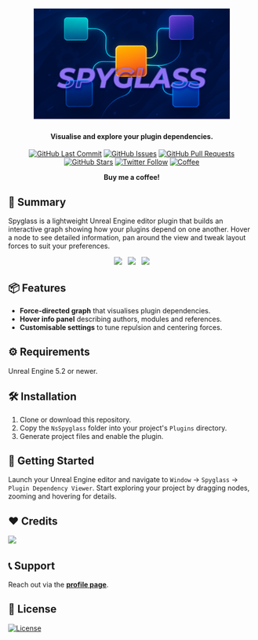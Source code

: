 <!-- GH_ONLY_START -->
<h1 align="center">
  <br>
  <a href="https://github.com/mykaadev/NsSpyglass">
    <img src="https://github.com/mykaadev/NsSpyglass/blob/main/Resources/Banner.png" alt="NsSpyglass" width="400">
  </a>
</h1>

<h4 align="center">Visualise and explore your plugin dependencies.</h4>

<div align="center">
    <a href="https://github.com/mykaadev/NsSpyglass/commits/main"><img src="https://img.shields.io/github/last-commit/mykaadev/NsSpyglass?style=plastic&logo=github&logoColor=white" alt="GitHub Last Commit"></a>
    <a href="https://github.com/mykaadev/NsSpyglass/issues"><img src="https://img.shields.io/github/issues-raw/mykaadev/NsSpyglass?style=plastic&logo=github&logoColor=white" alt="GitHub Issues"></a>
    <a href="https://github.com/mykaadev/NsSpyglass/pulls"><img src="https://img.shields.io/github/issues-pr-raw/mykaadev/NsSpyglass?style=plastic&logo=github&logoColor=white" alt="GitHub Pull Requests"></a>
    <a href="https://github.com/mykaadev/NsSpyglass"><img src="https://img.shields.io/github/stars/mykaadev/NsSpyglass?style=plastic&logo=github" alt="GitHub Stars"></a>
    <a href="https://twitter.com/mykaadev/"><img src="https://img.shields.io/twitter/follow/mykaadev?style=plastic&logo=x" alt="Twitter Follow"></a>

<p style="display:none;">
  <a href="#-summary">👀 Summary</a> •
  <a href="#-features">📦 Features</a> •
  <a href="#-requirements">⚙️ Requirements</a> •
  <a href="#-installation">🛠️ Installation</a> •
  <a href="#-getting-started">🚀 Getting Started</a> •
  <a href="#-credits">❤️ Credits</a> •
  <a href="#-support">📞 Support</a> •
  <a href="#-license">📃 License</a>
</p>
<a href="https://buymeacoffee.com/mykaadev"><img src="https://www.svgrepo.com/show/476855/coffee-to-go.svg" alt="Coffee" width="50px"></a>
<p><b>Buy me a coffee!</b></p>
</div>
<!-- GH_ONLY_END -->

## 👀 Summary
Spyglass is a lightweight Unreal Engine editor plugin that builds an interactive graph showing how your plugins depend on one another. 
Hover a node to see detailed information, pan around the view and tweak layout forces to suit your preferences.

<div align="center">
  <img src="https://github.com/mykaadev/NsSpyglass/blob/main/Resources/ShowcaseGraphOut.gif" width="250" /> &nbsp;
  <img src="https://github.com/mykaadev/NsSpyglass/blob/main/Resources/ShowcaseGraphIn.gif" width="250" /> &nbsp;
  <img src="https://github.com/mykaadev/NsSpyglass/blob/main/Resources/ShowcaseGraphMove.gif" width="250" />
</div>

## 📦 Features
- **Force-directed graph** that visualises plugin dependencies.
- **Hover info panel** describing authors, modules and references.
- **Customisable settings** to tune repulsion and centering forces.

## ⚙️ Requirements
Unreal Engine 5.2 or newer.

## 🛠️ Installation
1. Clone or download this repository.
2. Copy the `NsSpyglass` folder into your project's `Plugins` directory.
3. Generate project files and enable the plugin.

## 🚀 Getting Started
Launch your Unreal Engine editor and navigate to `Window` → `Spyglass` → `Plugin Dependency Viewer`. Start exploring your project by dragging nodes, zooming and hovering for details.

<!-- GH_ONLY_START -->
## ❤️ Credits
<a href="https://github.com/mykaadev/NsSpyglass/graphs/contributors"><img src="https://contrib.rocks/image?repo=mykaadev/NsSpyglass"/></a>

## 📞 Support
Reach out via the **[profile page](https://github.com/mykaadev)**.

## 📃 License
[![License](https://img.shields.io/badge/license-MIT-green)](https://www.tldrlegal.com/license/mit-license)
<!-- GH_ONLY_END -->
